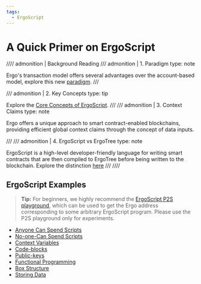 ```yaml
---
tags:
  - ErgoScript
---
```


# A Quick Primer on ErgoScript

//// admonition | Background Reading
/// admonition | 1. Paradigm
    type: note

Ergo's transaction model offers several advantages over the account-based model, explore this new [paradigm](/dev/scs/#paradigm).
///

/// admonition | 2. Key Concepts
    type: tip

Explore the [Core Concepts of ErgoScript](ergoscript-key-concepts.md).
///
/// admonition | 3. Context Claims
    type: note

Ergo offers a unique approach to smart contract-enabled blockchains, providing efficient global context claims through the concept of data inputs.

///
/// admonition | 4. ErgoScript vs ErgoTree
    type: note

ErgoScript is a high-level developer-friendly language for writing smart contracts that are then compiled to ErgoTree before being written to the blockchain. Explore the distinction [here](ergoscriptvergotree.md)
///
////





## ErgoScript Examples

> **Tip:** For beginners, we highly recommend the [ErgoScript P2S playground](https://wallet.plutomonkey.com/p2s/), which can be used to get the Ergo address corresponding to some arbitrary ErgoScript program. Please use the P2S playground only for experiments.


- [Anyone Can Spend Scripts](anyone-can-spend.md)
- [No-one-Can Spend Scripts](no-one-can-spend.md)
- [Context Variables](context-variables.md)
- [Code-blocks](code-blocks.md)
- [Public-keys](public-keys.md)
- [Functional Programming](functional-programming.md)
- [Box Structure](box-structure.md)
- [Storing Data](storing-data.md)
